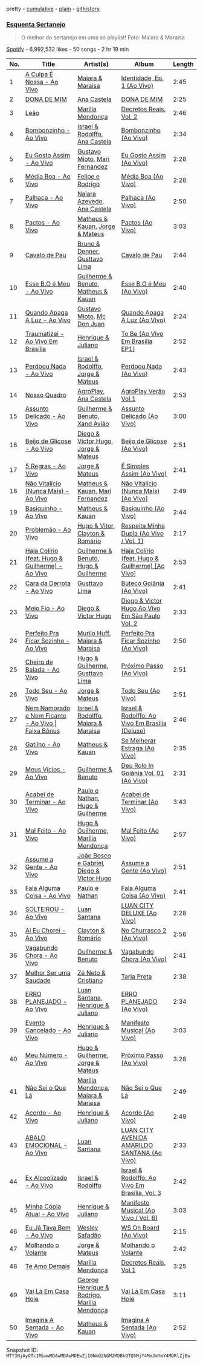 pretty - [cumulative](/playlists/cumulative/37i9dQZF1DXdSjVZQzv2tl.md) - [plain](/playlists/plain/37i9dQZF1DXdSjVZQzv2tl) - [githistory](https://github.githistory.xyz/mackorone/spotify-playlist-archive/blob/main/playlists/plain/37i9dQZF1DXdSjVZQzv2tl)

### [Esquenta Sertanejo](https://open.spotify.com/playlist/37i9dQZF1DXdSjVZQzv2tl)

> O melhor do sertanejo em uma só playlist! Foto: Maiara & Maraisa

[Spotify](https://open.spotify.com/user/spotify) - 6,992,532 likes - 50 songs - 2 hr 19 min

| No. | Title | Artist(s) | Album | Length |
|---|---|---|---|---|
| 1 | [A Culpa É Nossa \- Ao Vivo](https://open.spotify.com/track/7nwHsYxiuHo98dLI7UVkyn) | [Maiara & Maraisa](https://open.spotify.com/artist/59jlthNnbmim5l9tmNA7se) | [Identidade, Ep\. 1 \(Ao Vivo\)](https://open.spotify.com/album/28lkxsDDOs1MlWhomdvLcF) | 2:45 |
| 2 | [DONA DE MIM](https://open.spotify.com/track/7sopDXkuzXtHt8AQpdBxmT) | [Ana Castela](https://open.spotify.com/artist/2CKOmarVWvWqkNWUatHCex) | [DONA DE MIM](https://open.spotify.com/album/6gUUHKk5qcIHyffnbfApNO) | 2:25 |
| 3 | [Leão](https://open.spotify.com/track/2K9kZpwD2CzTa6iiSYYOoO) | [Marília Mendonça](https://open.spotify.com/artist/1yR65psqiazQpeM79CcGh8) | [Decretos Reais, Vol\. 2](https://open.spotify.com/album/44GonyeOgM1vGc9uHpoimf) | 2:46 |
| 4 | [Bombonzinho \- Ao Vivo](https://open.spotify.com/track/4o6v3Oooyt7HF20idztRD4) | [Israel & Rodolffo](https://open.spotify.com/artist/41QLxRXlc2NwfJZkHGHKid), [Ana Castela](https://open.spotify.com/artist/2CKOmarVWvWqkNWUatHCex) | [Bombonzinho \(Ao Vivo\)](https://open.spotify.com/album/2VXbLDxcWq4K4gsAEtLbBs) | 2:34 |
| 5 | [Eu Gosto Assim \- Ao Vivo](https://open.spotify.com/track/4ASA1PZyWGbuc4d9N8OAcF) | [Gustavo Mioto](https://open.spotify.com/artist/1X6ORK7IekgmyjV6IFPszP), [Mari Fernandez](https://open.spotify.com/artist/0BHm7qbh3ENxvXzkQAG7MP) | [Eu Gosto Assim \(Ao Vivo\)](https://open.spotify.com/album/704T1TAZMGGokh8HyNaMbO) | 2:28 |
| 6 | [Média Boa \- Ao Vivo](https://open.spotify.com/track/1dMyIigB6MDsfD3xuG6TbO) | [Felipe e Rodrigo](https://open.spotify.com/artist/7gZu6kPnY9enEi5FvgTO4F) | [Média Boa \(Ao Vivo\)](https://open.spotify.com/album/15FjGqqvJgrSc4DowwwBKj) | 2:28 |
| 7 | [Palhaça \- Ao Vivo](https://open.spotify.com/track/0KXdSF0Poa57KOepZ3hKrh) | [Naiara Azevedo](https://open.spotify.com/artist/0jD7VeE1m2SdHbOWeCtB9l), [Ana Castela](https://open.spotify.com/artist/2CKOmarVWvWqkNWUatHCex) | [Palhaça \(Ao Vivo\)](https://open.spotify.com/album/1OFKXv6Dp3Tg05GFpowmDf) | 2:50 |
| 8 | [Pactos \- Ao Vivo](https://open.spotify.com/track/2M4kQD87lKnAS9vFlb4Bez) | [Matheus & Kauan](https://open.spotify.com/artist/2Z0lRIqr997lIUiPtrpKCr), [Jorge & Mateus](https://open.spotify.com/artist/1elUiq4X7pxej6FRlrEzjM) | [Pactos \(Ao Vivo\)](https://open.spotify.com/album/0I7xW9b6gDavthLOX9aphS) | 3:03 |
| 9 | [Cavalo de Pau](https://open.spotify.com/track/74Le949TrZk4zwDjtWzH23) | [Bruno & Denner](https://open.spotify.com/artist/0jLROJ4FhMIKMF9XzlR5IZ), [Gusttavo Lima](https://open.spotify.com/artist/7MiDcPa6UiV3In7lIM71IN) | [Cavalo de Pau](https://open.spotify.com/album/2BDEQmIWBMZQg8BuGClF5y) | 2:44 |
| 10 | [Esse B.O é Meu \- Ao Vivo](https://open.spotify.com/track/2YAOJkRWy382bRMXaj48FP) | [Guilherme & Benuto](https://open.spotify.com/artist/6m6e7D2TnV0aYMllFFwMxu), [Matheus & Kauan](https://open.spotify.com/artist/2Z0lRIqr997lIUiPtrpKCr) | [Esse B.O é Meu \(Ao Vivo\)](https://open.spotify.com/album/6SDCa2NjLlLHcYXJ2fF523) | 2:40 |
| 11 | [Quando Apaga A Luz \- Ao Vivo](https://open.spotify.com/track/1nf1HJdTWXwf9XHQebGlOd) | [Gustavo Mioto](https://open.spotify.com/artist/1X6ORK7IekgmyjV6IFPszP), [Mc Don Juan](https://open.spotify.com/artist/7Lmrb6KcIzfkmgbtokjsAL) | [Quando Apaga A Luz \(Ao Vivo\)](https://open.spotify.com/album/14GC6d6HNAE3AZEItOG0kc) | 2:24 |
| 12 | [Traumatizei \- Ao Vivo Em Brasília](https://open.spotify.com/track/0JIYoXtJfORxI6gRpHv6ZW) | [Henrique & Juliano](https://open.spotify.com/artist/3p7PcrEHaaKLJnPUGOtRlT) | [To Be \(Ao Vivo Em Brasília EP1\)](https://open.spotify.com/album/7Gg88I2AY86RasStaV0rWW) | 2:52 |
| 13 | [Perdoou Nada \- Ao Vivo](https://open.spotify.com/track/4r2O8NHomHiJnFKqhYnqy1) | [Israel & Rodolffo](https://open.spotify.com/artist/41QLxRXlc2NwfJZkHGHKid), [Jorge & Mateus](https://open.spotify.com/artist/1elUiq4X7pxej6FRlrEzjM) | [Perdoou Nada \(Ao Vivo\)](https://open.spotify.com/album/2QK0cNElhPgXGxRx15mKbJ) | 2:43 |
| 14 | [Nosso Quadro](https://open.spotify.com/track/1bzRhnrWU1l1u4Bby9ZbfQ) | [AgroPlay](https://open.spotify.com/artist/0uGWkZRPp1Urk77XBrPBsZ), [Ana Castela](https://open.spotify.com/artist/2CKOmarVWvWqkNWUatHCex) | [AgroPlay Verão Vol.1](https://open.spotify.com/album/5nLj4u8xY6bfCAHNQVM87i) | 2:53 |
| 15 | [Assunto Delicado \- Ao Vivo](https://open.spotify.com/track/3yHXEidSu4gYVRqKoI653O) | [Guilherme & Benuto](https://open.spotify.com/artist/6m6e7D2TnV0aYMllFFwMxu), [Xand Avião](https://open.spotify.com/artist/43DRDu6nLSeIedZ7T1A616) | [Assunto Delicado \(Ao Vivo\)](https://open.spotify.com/album/7fMbYVUDAIWPuKcyehDYlT) | 3:00 |
| 16 | [Beijo de Glicose \- Ao Vivo](https://open.spotify.com/track/6gyhp7IcNhTYzwlk8utsgP) | [Diego & Victor Hugo](https://open.spotify.com/artist/3k68C6mNMJL6OaAdWeW2ZF), [Jorge & Mateus](https://open.spotify.com/artist/1elUiq4X7pxej6FRlrEzjM) | [Beijo de Glicose \(Ao Vivo\)](https://open.spotify.com/album/6Y3F7RFN8cOh7ewKiyn2rC) | 2:51 |
| 17 | [5 Regras \- Ao Vivo](https://open.spotify.com/track/3gCWngngUs1uojw33vrE8K) | [Jorge & Mateus](https://open.spotify.com/artist/1elUiq4X7pxej6FRlrEzjM) | [É Simples Assim \(Ao Vivo\)](https://open.spotify.com/album/3KOePCX9vdj3OrAC2ruEFk) | 2:41 |
| 18 | [Não Vitalício \(Nunca Mais\) \- Ao Vivo](https://open.spotify.com/track/4sqpSDnTrbS8v7RMNCUyqS) | [Matheus & Kauan](https://open.spotify.com/artist/2Z0lRIqr997lIUiPtrpKCr), [Mari Fernandez](https://open.spotify.com/artist/0BHm7qbh3ENxvXzkQAG7MP) | [Não Vitalício \(Nunca Mais\) \[Ao Vivo\]](https://open.spotify.com/album/32W4niZLdaaIWUMBf4yGmB) | 2:49 |
| 19 | [Basiquinho \- Ao Vivo](https://open.spotify.com/track/2HMbGPbGiqGaHXzFkQAmZI) | [Matheus & Kauan](https://open.spotify.com/artist/2Z0lRIqr997lIUiPtrpKCr) | [Basiquinho \(Ao Vivo\)](https://open.spotify.com/album/66K770CKTCoFFTRTiZGEwJ) | 2:44 |
| 20 | [Problemão \- Ao Vivo](https://open.spotify.com/track/2XP7Is6c69WaPgX2Kr65l7) | [Hugo & Vitor](https://open.spotify.com/artist/3rbG069NuFKBCXYPoGjB9g), [Clayton & Romário](https://open.spotify.com/artist/1tKrZaph4cLsnEdqC5BNEQ) | [Respeita Minha Dupla \(Ao Vivo / Vol\. 1\)](https://open.spotify.com/album/0U4phq4JCvqNLVYwiHgzG6) | 2:17 |
| 21 | [Haja Colírio \(feat\. Hugo & Guilherme\) \- Ao Vivo](https://open.spotify.com/track/1ELsaYdj2NlxLvkx9g24xZ) | [Guilherme & Benuto](https://open.spotify.com/artist/6m6e7D2TnV0aYMllFFwMxu), [Hugo & Guilherme](https://open.spotify.com/artist/1LIuN7ov1IBQDdLsU83ojl) | [Haja Colírio \(feat\. Hugo & Guilherme\) \[Ao Vivo\]](https://open.spotify.com/album/0pmNWSBnKRJOKnmpTaatCU) | 2:53 |
| 22 | [Cara da Derrota \- Ao Vivo](https://open.spotify.com/track/2bWVxK5GlPtS4D3FcLjGgQ) | [Gusttavo Lima](https://open.spotify.com/artist/7MiDcPa6UiV3In7lIM71IN) | [Buteco Goiânia \(Ao Vivo\)](https://open.spotify.com/album/00jkZlcpl1OU9kZbgLqBMT) | 2:41 |
| 23 | [Meio Fio \- Ao Vivo](https://open.spotify.com/track/1t5dhHyXMwdbAcI3EQRqFV) | [Diego & Victor Hugo](https://open.spotify.com/artist/3k68C6mNMJL6OaAdWeW2ZF) | [Diego & Victor Hugo Ao Vivo Em São Paulo Vol\. 2](https://open.spotify.com/album/0V3ZGohMB2SF82xhUEN8QC) | 2:33 |
| 24 | [Perfeito Pra Ficar Sozinho \- Ao Vivo](https://open.spotify.com/track/4cxQWmXmmbFoWvV8qipQTe) | [Murilo Huff](https://open.spotify.com/artist/3hq7WoPJsrRP0KMSLhUgRz), [Maiara & Maraisa](https://open.spotify.com/artist/59jlthNnbmim5l9tmNA7se) | [Perfeito Pra Ficar Sozinho \(Ao Vivo\)](https://open.spotify.com/album/0hSTkDethURIn0Bqp009ja) | 2:50 |
| 25 | [Cheiro de Balada \- Ao Vivo](https://open.spotify.com/track/2ykYxd8UGHOsdjP3Z5jSHh) | [Hugo & Guilherme](https://open.spotify.com/artist/1LIuN7ov1IBQDdLsU83ojl), [Gusttavo Lima](https://open.spotify.com/artist/7MiDcPa6UiV3In7lIM71IN) | [Próximo Passo \(Ao Vivo\)](https://open.spotify.com/album/2aeDFXeS2WvKqIfXQyKRGa) | 2:51 |
| 26 | [Todo Seu \- Ao Vivo](https://open.spotify.com/track/546dFmvwFGBY7MJOkV5ctq) | [Jorge & Mateus](https://open.spotify.com/artist/1elUiq4X7pxej6FRlrEzjM) | [Todo Seu \(Ao Vivo\)](https://open.spotify.com/album/6tcIk5cJCa6xNtRUuTTBVB) | 2:51 |
| 27 | [Nem Namorado e Nem Ficante \- Ao Vivo \| Faixa Bônus](https://open.spotify.com/track/6bwx7pcKJY05D9S6CVa1k6) | [Israel & Rodolffo](https://open.spotify.com/artist/41QLxRXlc2NwfJZkHGHKid), [Maiara & Maraisa](https://open.spotify.com/artist/59jlthNnbmim5l9tmNA7se) | [Israel & Rodolffo: Ao Vivo Em Brasília \(Deluxe\)](https://open.spotify.com/album/4WiThiD9AkxCSYf291UDwc) | 2:46 |
| 28 | [Gatilho \- Ao Vivo](https://open.spotify.com/track/42nZBOwXNdO24Ml032bLBS) | [Matheus & Kauan](https://open.spotify.com/artist/2Z0lRIqr997lIUiPtrpKCr) | [Se Melhorar Estraga \(Ao Vivo\)](https://open.spotify.com/album/5oITwDGkkWE8RxG8LQ6AV6) | 2:35 |
| 29 | [Meus Vícios \- Ao Vivo](https://open.spotify.com/track/2PtpfX7sX870xeOfdTMyx2) | [Guilherme & Benuto](https://open.spotify.com/artist/6m6e7D2TnV0aYMllFFwMxu) | [Deu Rolo In Goiânia Vol\. 01 \(Ao Vivo\)](https://open.spotify.com/album/4ASvXhH1cvPOV9ay3waCki) | 2:31 |
| 30 | [Acabei de Terminar \- Ao Vivo](https://open.spotify.com/track/3jPp5Aukksz9Ir0gZy6lZM) | [Paulo e Nathan](https://open.spotify.com/artist/3CGLLDfrPjF2FJ8HDCKMMv), [Hugo & Guilherme](https://open.spotify.com/artist/1LIuN7ov1IBQDdLsU83ojl) | [Acabei de Terminar \(Ao Vivo\)](https://open.spotify.com/album/0jliIkYIynexQBf1Oj9KPo) | 3:43 |
| 31 | [Mal Feito \- Ao Vivo](https://open.spotify.com/track/5719MEdRQcH4c3phXqX7WN) | [Hugo & Guilherme](https://open.spotify.com/artist/1LIuN7ov1IBQDdLsU83ojl), [Marília Mendonça](https://open.spotify.com/artist/1yR65psqiazQpeM79CcGh8) | [Mal Feito \(Ao Vivo\)](https://open.spotify.com/album/6wM2qL8ddXGiEMPy44Wt8I) | 2:57 |
| 32 | [Assume a Gente \- Ao Vivo](https://open.spotify.com/track/48LEhRW4gLMCVSYFEZvt8b) | [João Bosco e Gabriel](https://open.spotify.com/artist/21WAvVROZ83oUvJwFTG2dH), [Diego & Victor Hugo](https://open.spotify.com/artist/3k68C6mNMJL6OaAdWeW2ZF) | [Assume a Gente \(Ao Vivo\)](https://open.spotify.com/album/2Uf3XivKw12Ic7J3YMwSXy) | 2:51 |
| 33 | [Fala Alguma Coisa \- Ao Vivo](https://open.spotify.com/track/0JAnjmcYMX157RsnmkhDBW) | [Paulo e Nathan](https://open.spotify.com/artist/3CGLLDfrPjF2FJ8HDCKMMv) | [Fala Alguma Coisa \(Ao Vivo\)](https://open.spotify.com/album/5KNtqlfJEyuLHqNRwHYE3B) | 2:41 |
| 34 | [SOLTEIROU \- Ao Vivo](https://open.spotify.com/track/0AIA4KsMsyqur8FbTVhGNT) | [Luan Santana](https://open.spotify.com/artist/3qvcCP2J0fWi0m0uQDUf6r) | [LUAN CITY DELUXE \(Ao Vivo\)](https://open.spotify.com/album/2WQrUxdjUrDvtEuCrJYx1N) | 2:28 |
| 35 | [Ai Eu Chorei \- Ao Vivo](https://open.spotify.com/track/5TPXcKSOlPaz2pkYbWiWHU) | [Clayton & Romário](https://open.spotify.com/artist/1tKrZaph4cLsnEdqC5BNEQ) | [No Churrasco 2 \(Ao Vivo\)](https://open.spotify.com/album/6GwoKtfGlr1VGlrTU6Xb9u) | 2:56 |
| 36 | [Vagabundo Chora \- Ao Vivo](https://open.spotify.com/track/2ebFBmle5uXcdbrCAOvPcZ) | [Guilherme & Benuto](https://open.spotify.com/artist/6m6e7D2TnV0aYMllFFwMxu) | [Vagabundo Chora \(Ao Vivo\)](https://open.spotify.com/album/1plYdPJYejQQpBvlebGdnk) | 2:41 |
| 37 | [Melhor Ser uma Saudade](https://open.spotify.com/track/5IcPYzR2bkS4W3MabMpi4Z) | [Zé Neto & Cristiano](https://open.spotify.com/artist/487N2T9nIPEHrlTZLL3SQs) | [Tarja Preta](https://open.spotify.com/album/5QBgkxSxKSL0miMmONVo8a) | 2:38 |
| 38 | [ERRO PLANEJADO \- Ao Vivo](https://open.spotify.com/track/0sjhY8nPIm6cPOQfyUPmJe) | [Luan Santana](https://open.spotify.com/artist/3qvcCP2J0fWi0m0uQDUf6r), [Henrique & Juliano](https://open.spotify.com/artist/3p7PcrEHaaKLJnPUGOtRlT) | [ERRO PLANEJADO \(Ao Vivo\)](https://open.spotify.com/album/0jetp5tmpbqH3gqlGYJvUL) | 2:34 |
| 39 | [Evento Cancelado \- Ao Vivo](https://open.spotify.com/track/11fqunD6qlOCrRd88kMOk6) | [Henrique & Juliano](https://open.spotify.com/artist/3p7PcrEHaaKLJnPUGOtRlT) | [Manifesto Musical \(Ao Vivo\)](https://open.spotify.com/album/44apM3pC4x6oLt5ULbtV3j) | 3:03 |
| 40 | [Meu Número \- Ao Vivo](https://open.spotify.com/track/3XF598RmEUF3XW4XKo1lyP) | [Hugo & Guilherme](https://open.spotify.com/artist/1LIuN7ov1IBQDdLsU83ojl), [Jorge & Mateus](https://open.spotify.com/artist/1elUiq4X7pxej6FRlrEzjM) | [Próximo Passo \(Ao Vivo\)](https://open.spotify.com/album/2ybspxBvzQhRsdPR85s2s9) | 3:28 |
| 41 | [Não Sei o Que Lá](https://open.spotify.com/track/7graPn87bYFxTLNnRnFDMZ) | [Marília Mendonça](https://open.spotify.com/artist/1yR65psqiazQpeM79CcGh8), [Maiara & Maraisa](https://open.spotify.com/artist/59jlthNnbmim5l9tmNA7se) | [Não Sei o Que Lá](https://open.spotify.com/album/2XNMZxBXu26RGAwL3524Ye) | 2:49 |
| 42 | [Acordo \- Ao Vivo](https://open.spotify.com/track/2jb8HW2CXr4mOJaw7LJyVw) | [Henrique & Juliano](https://open.spotify.com/artist/3p7PcrEHaaKLJnPUGOtRlT) | [Acordo \(Ao Vivo\)](https://open.spotify.com/album/1hG9khbERmeplVf0lTn6gm) | 2:49 |
| 43 | [ABALO EMOCIONAL \- Ao Vivo](https://open.spotify.com/track/53RxHysDJ0cjugMcPymwja) | [Luan Santana](https://open.spotify.com/artist/3qvcCP2J0fWi0m0uQDUf6r) | [LUAN CITY AVENIDA AMARILDO SANTANA \(Ao Vivo\)](https://open.spotify.com/album/5kzhYibysBoVBzdWtFsGxF) | 2:33 |
| 44 | [Ex Alcoolizado \- Ao Vivo](https://open.spotify.com/track/2VATVdFqb7QqxfAcQPvNpc) | [Israel & Rodolffo](https://open.spotify.com/artist/41QLxRXlc2NwfJZkHGHKid) | [Israel & Rodolffo: Ao Vivo Em Brasília, Vol\. 3](https://open.spotify.com/album/33kS9T1bA6L7fosKns9fx6) | 2:42 |
| 45 | [Minha Cópia Atual \- Ao Vivo](https://open.spotify.com/track/4HpRywZJgzkXXYLKJ0mLiY) | [Henrique & Juliano](https://open.spotify.com/artist/3p7PcrEHaaKLJnPUGOtRlT) | [Manifesto Musical \(Ao Vivo / Vol\. 6\)](https://open.spotify.com/album/5Z5Y76DPTwvgg02i4gS6OT) | 3:03 |
| 46 | [Eu Já Tava Bem \- Ao Vivo](https://open.spotify.com/track/5FNdfRpHs4u5vto9YdY3ft) | [Wesley Safadão](https://open.spotify.com/artist/1AL2GKpmRrKXkYIcASuRFa) | [WS On Board \(Ao Vivo\)](https://open.spotify.com/album/2rNcJ47D7DN9NHkxd8dkV6) | 2:15 |
| 47 | [Molhando o Volante](https://open.spotify.com/track/3ITkrUvAA6gzxer2UIom3P) | [Jorge & Mateus](https://open.spotify.com/artist/1elUiq4X7pxej6FRlrEzjM) | [Molhando o Volante](https://open.spotify.com/album/27M30wcfpfaDbTPeTI1H9l) | 2:42 |
| 48 | [Te Amo Demais](https://open.spotify.com/track/4xxeEWGQNFQ6qehlnev5LS) | [Marília Mendonça](https://open.spotify.com/artist/1yR65psqiazQpeM79CcGh8) | [Decretos Reais, Vol.1](https://open.spotify.com/album/24aslPrdihuSQ59jrB2eBB) | 3:25 |
| 49 | [Vai Lá Em Casa Hoje](https://open.spotify.com/track/2wSCalnGOnXdAJC0Fn8OUY) | [George Henrique & Rodrigo](https://open.spotify.com/artist/3FlCKtwOEYQQYyGVEbxG2Z), [Marília Mendonça](https://open.spotify.com/artist/1yR65psqiazQpeM79CcGh8) | [Vai Lá Em Casa Hoje](https://open.spotify.com/album/0JKlc3z8LMvYXvAvCv1EzG) | 3:11 |
| 50 | [Imagina A Sentada \- Ao Vivo](https://open.spotify.com/track/0lxGtl0S9wO2LAFchHrEtM) | [Matheus & Kauan](https://open.spotify.com/artist/2Z0lRIqr997lIUiPtrpKCr) | [Imagina A Sentada \(Ao Vivo\)](https://open.spotify.com/album/0SAMg0b9QbopaOj0ClEwiq) | 2:52 |

Snapshot ID: `MTY3NjAyOTc1MiwwMDAwMDAwMDEwZjI0NmQ2NGM2MDBkOTQ5MjY4MmJmYmY4MDRlZjEw`
